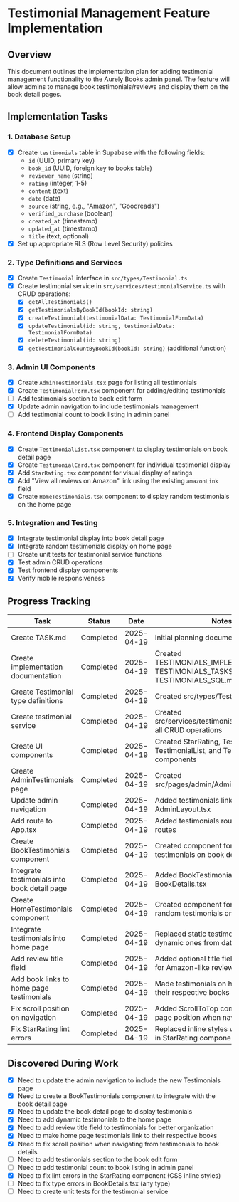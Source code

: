 # Testimonial Management Feature Implementation

## Overview
This document outlines the implementation plan for adding testimonial management functionality to the Aurely Books admin panel. The feature will allow admins to manage book testimonials/reviews and display them on the book detail pages.

## Implementation Tasks

### 1. Database Setup
- [x] Create `testimonials` table in Supabase with the following fields:
  - `id` (UUID, primary key)
  - `book_id` (UUID, foreign key to books table)
  - `reviewer_name` (string)
  - `rating` (integer, 1-5)
  - `content` (text)
  - `date` (date)
  - `source` (string, e.g., "Amazon", "Goodreads")
  - `verified_purchase` (boolean)
  - `created_at` (timestamp)
  - `updated_at` (timestamp)
  - `title` (text, optional)
- [x] Set up appropriate RLS (Row Level Security) policies

### 2. Type Definitions and Services
- [x] Create `Testimonial` interface in `src/types/Testimonial.ts`
- [x] Create testimonial service in `src/services/testimonialService.ts` with CRUD operations:
  - [x] `getAllTestimonials()`
  - [x] `getTestimonialsByBookId(bookId: string)`
  - [x] `createTestimonial(testimonialData: TestimonialFormData)`
  - [x] `updateTestimonial(id: string, testimonialData: TestimonialFormData)`
  - [x] `deleteTestimonial(id: string)`
  - [x] `getTestimonialCountByBookId(bookId: string)` (additional function)

### 3. Admin UI Components
- [x] Create `AdminTestimonials.tsx` page for listing all testimonials
- [x] Create `TestimonialForm.tsx` component for adding/editing testimonials
- [ ] Add testimonials section to book edit form
- [x] Update admin navigation to include testimonials management
- [ ] Add testimonial count to book listing in admin panel

### 4. Frontend Display Components
- [x] Create `TestimonialList.tsx` component to display testimonials on book detail page
- [x] Create `TestimonialCard.tsx` component for individual testimonial display
- [x] Add `StarRating.tsx` component for visual display of ratings
- [x] Add "View all reviews on Amazon" link using the existing `amazonLink` field
- [x] Create `HomeTestimonials.tsx` component to display random testimonials on the home page

### 5. Integration and Testing
- [x] Integrate testimonial display into book detail page
- [x] Integrate random testimonials display on home page
- [ ] Create unit tests for testimonial service functions
- [x] Test admin CRUD operations
- [x] Test frontend display components
- [x] Verify mobile responsiveness

## Progress Tracking

| Task | Status | Date | Notes |
|------|--------|------|-------|
| Create TASK.md | Completed | 2025-04-19 | Initial planning document |
| Create implementation documentation | Completed | 2025-04-19 | Created TESTIMONIALS_IMPLEMENTATION.md, TESTIMONIALS_TASKS.md, and TESTIMONIALS_SQL.md |
| Create Testimonial type definitions | Completed | 2025-04-19 | Created src/types/Testimonial.ts |
| Create testimonial service | Completed | 2025-04-19 | Created src/services/testimonialService.ts with all CRUD operations |
| Create UI components | Completed | 2025-04-19 | Created StarRating, TestimonialCard, TestimonialList, and TestimonialForm components |
| Create AdminTestimonials page | Completed | 2025-04-19 | Created src/pages/admin/AdminTestimonials.tsx |
| Update admin navigation | Completed | 2025-04-19 | Added testimonials link to AdminLayout.tsx |
| Add route to App.tsx | Completed | 2025-04-19 | Added testimonials route to admin routes |
| Create BookTestimonials component | Completed | 2025-04-19 | Created component for displaying testimonials on book detail page |
| Integrate testimonials into book detail page | Completed | 2025-04-19 | Added BookTestimonials component to BookDetails.tsx |
| Create HomeTestimonials component | Completed | 2025-04-19 | Created component for displaying random testimonials on home page |
| Integrate testimonials into home page | Completed | 2025-04-19 | Replaced static testimonials with dynamic ones from database |
| Add review title field | Completed | 2025-04-19 | Added optional title field to testimonials for Amazon-like reviews |
| Add book links to home page testimonials | Completed | 2025-04-19 | Made testimonials on home page link to their respective books |
| Fix scroll position on navigation | Completed | 2025-04-19 | Added ScrollToTop component to fix page position when navigating |
| Fix StarRating lint errors | Completed | 2025-04-19 | Replaced inline styles with CSS classes in StarRating component |

## Discovered During Work
- [x] Need to update the admin navigation to include the new Testimonials page
- [x] Need to create a BookTestimonials component to integrate with the book detail page
- [x] Need to update the book detail page to display testimonials
- [x] Need to add dynamic testimonials to the home page
- [x] Need to add review title field to testimonials for better organization
- [x] Need to make home page testimonials link to their respective books
- [x] Need to fix scroll position when navigating from testimonials to book details
- [ ] Need to add testimonials section to the book edit form
- [ ] Need to add testimonial count to book listing in admin panel
- [x] Need to fix lint errors in the StarRating component (CSS inline styles)
- [ ] Need to fix type errors in BookDetails.tsx (any type)
- [ ] Need to create unit tests for the testimonial service
